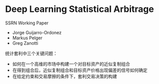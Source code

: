 # Deep Learning Statistical Arbitrage
SSRN Working Paper
- Jorge Guijarro-Ordonez
- Markus Pelger
- Greg Zanotti

统计套利中三个关键问题：
- 如何在一个高维的市场中构建一个对目标资产的近似复制组合
- 在得到组合后，近似复制组合和目标资产价格出现偏差的信号如何确定
- 在给定约束和交易摩擦的条件下，套利交易决策的构建
